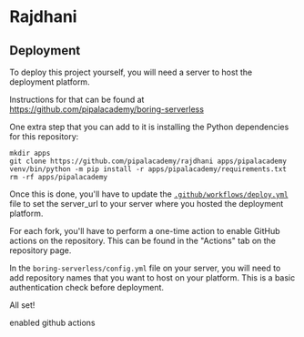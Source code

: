 # Rajdhani

## Deployment

To deploy this project yourself, you will need a server to host the deployment platform.

Instructions for that can be found at https://github.com/pipalacademy/boring-serverless

One extra step that you can add to it is installing the Python dependencies for this
repository:

```
mkdir apps
git clone https://github.com/pipalacademy/rajdhani apps/pipalacademy
venv/bin/python -m pip install -r apps/pipalacademy/requirements.txt
rm -rf apps/pipalacademy
```

Once this is done, you'll have to update the
[`.github/workflows/deploy.yml`](.github/workflows/deploy.yml) file to set the server_url
to your server where you hosted the deployment platform.

For each fork, you'll have to perform a one-time action to enable GitHub actions on the
repository. This can be found in the "Actions" tab on the repository page.

In the `boring-serverless/config.yml` file on your server, you will need to add repository
names that you want to host on your platform. This is a basic authentication check before
deployment.

All set!

enabled github actions
